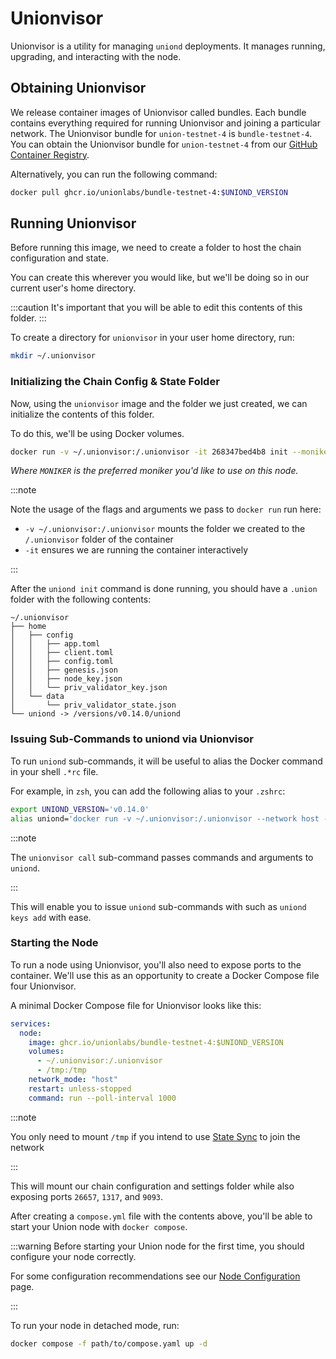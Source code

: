 # Unionvisor

Unionvisor is a utility for managing `uniond` deployments. It manages running, upgrading, and interacting with the node.

## Obtaining Unionvisor

We release container images of Unionvisor called bundles. Each bundle contains everything required for running Unionvisor and joining a particular network. The Unionvisor bundle for `union-testnet-4` is `bundle-testnet-4`. You can obtain the Unionvisor bundle for `union-testnet-4` from our [GitHub Container Registry](https://github.com/orgs/unionlabs/packages/container/package/bundle-testnet-4).

Alternatively, you can run the following command:

```sh
docker pull ghcr.io/unionlabs/bundle-testnet-4:$UNIOND_VERSION
```

## Running Unionvisor

Before running this image, we need to create a folder to host the chain configuration and state.

You can create this wherever you would like, but we'll be doing so in our current user's home directory.

:::caution
It's important that you will be able to edit this contents of this folder.
:::

To create a directory for `unionvisor` in your user home directory, run:

```sh
mkdir ~/.unionvisor
```

### Initializing the Chain Config & State Folder

Now, using the `unionvisor` image and the folder we just created, we can initialize the contents of this folder.

To do this, we'll be using Docker volumes.

```sh
docker run -v ~/.unionvisor:/.unionvisor -it 268347bed4b8 init --moniker $MONIKER --network union-testnet-4 --seeds "a069a341154484298156a56ace42b6e6a71e7b9d@blazingbit.io:27656,8a07752a234bb16471dbb577180de7805ba6b5d9@union.testnet.4.seed.poisonphang.com:26656"
```

_Where `MONIKER` is the preferred moniker you'd like to use on this node._

:::note

Note the usage of the flags and arguments we pass to `docker run` run here:

- `-v ~/.unionvisor:/.unionvisor` mounts the folder we created to the `/.unionvisor` folder of the container
- `-it` ensures we are running the container interactively

:::

After the `uniond init` command is done running, you should have a `.union` folder with the following contents:

```
~/.unionvisor
├── home
│   ├── config
│   │   ├── app.toml
│   │   ├── client.toml
│   │   ├── config.toml
│   │   ├── genesis.json
│   │   ├── node_key.json
│   │   └── priv_validator_key.json
│   └── data
│       └── priv_validator_state.json
└── uniond -> /versions/v0.14.0/uniond
```

### Issuing Sub-Commands to uniond via Unionvisor

To run `uniond` sub-commands, it will be useful to alias the Docker command in your shell `.*rc` file.

For example, in `zsh`, you can add the following alias to your `.zshrc`:

```sh
export UNIOND_VERSION='v0.14.0'
alias uniond='docker run -v ~/.unionvisor:/.unionvisor --network host -it ghcr.io/unionlabs/bundle-testnet-4:$UNIOND_VERSION call'
```

:::note

The `unionvisor call` sub-command passes commands and arguments to `uniond`.

:::

This will enable you to issue `uniond` sub-commands with such as `uniond keys add` with ease.

### Starting the Node

To run a node using Unionvisor, you'll also need to expose ports to the container. We'll use this as an opportunity to create a Docker Compose file four Unionvisor.

A minimal Docker Compose file for Unionvisor looks like this:

```yaml
services:
  node:
    image: ghcr.io/unionlabs/bundle-testnet-4:$UNIOND_VERSION
    volumes:
      - ~/.unionvisor:/.unionvisor
      - /tmp:/tmp
    network_mode: "host"
    restart: unless-stopped
    command: run --poll-interval 1000
```

:::note

You only need to mount `/tmp` if you intend to use [State Sync](./state_sync) to join the network

:::

This will mount our chain configuration and settings folder while also exposing ports `26657`, `1317`, and `9093`.

After creating a `compose.yml` file with the contents above, you'll be able to start your Union node with `docker compose`.

:::warning
Before starting your Union node for the first time, you should configure your node correctly.

For some configuration recommendations see our [Node Configuration](../04_infrastructure/01_node_operators/node_configuration.md) page.

:::

To run your node in detached mode, run:

```sh
docker compose -f path/to/compose.yaml up -d
```
